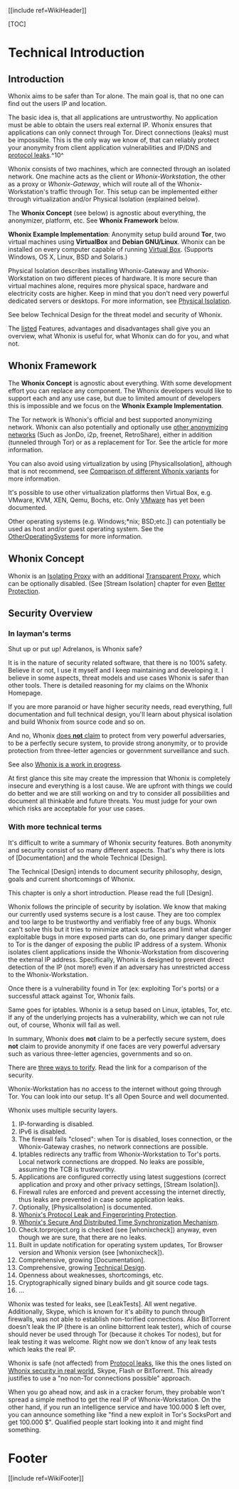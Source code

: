 [[include ref=WikiHeader]]

[TOC]

# Technical Introduction #
## Introduction ##

Whonix aims to be safer than Tor alone. The main goal is, that no one can find out the users IP and location.

The basic idea is, that all applications are untrustworthy. No application must be able to obtain the users real external IP. Whonix ensures that applications can only connect through Tor. Direct connections (leaks) must be impossible. This is the only way we know of, that can reliably protect your anonymity from client application vulnerabilities and IP/DNS and [protocol leaks](https://trac.torproject.org/projects/tor/wiki/doc/TorifyHOWTO#Protocolleaks).^10^

Whonix consists of two machines, which are connected through an isolated network. One machine acts as the client or *Whonix-Workstation*, the other as a proxy or *Whonix-Gateway*, which will route all of the Whonix-Workstation's traffic through Tor. This setup can be implemented either through virtualization and/or Physical Isolation (explained below).

The **Whonix Concept** (see below) is agnostic about everything, the anonymizer, platform, etc. See **Whonix Framework** below.

**Whonix Example Implementation**: Anonymity setup build around **Tor**, two virtual machines using **VirtualBox** and **Debian GNU/Linux**. Whonix can be installed on every computer capable of running [Virtual Box](https://www.virtualbox.org/wiki/Downloads). (Supports Windows, OS X, Linux, BSD and Solaris.)

Physical Isolation describes installing Whonix-Gateway and Whonix-Workstation on two different pieces of hardware. It is more secure than virtual machines alone, requires more physical space, hardware and electricity costs are higher. Keep in mind that you don't need very powerful dedicated servers or desktops. For more information, see [Physical Isolation](https://sourceforge.net/p/whonix/wiki/PhysicalIsolation/).

See below Technical Design for the threat model and security of Whonix.

The [listed](https://sourceforge.net/p/whonix/wiki/Features/) Features, advantages and disadvantages shall give you an overview, what Whonix is useful for, what Whonix can do for you, and what not.

## Whonix Framework ##
The **Whonix Concept** is agnostic about everything. With some development effort you can replace any component. The Whonix developers would like to support each and any use case, but due to limited amount of developers this is impossible and we focus on the **Whonix Example Implementation**.

The Tor network is Whonix's official and best supported anonymizing network. Whonix can also potentially and optionally use [other anonymizing networks](https://sourceforge.net/p/whonix/wiki/OtherAnonymizingNetworks/) (Such as JonDo, i2p, freenet, RetroShare), either in addition (tunneled through Tor) or as a replacement for Tor. See the article for more information.

You can also avoid using virtualization by using [PhysicalIsolation], although that is not recommend, see [Comparison of different Whonix variants](https://sourceforge.net/p/whonix/wiki/Security/#comparison-of-different-whonix-variants) for more information.

It's possible to use other virtualization platforms then Virtual Box, e.g. VMware, KVM, XEN, Qemu, Bochs, etc. Only [VMware](https://sourceforge.net/p/whonix/wiki/VMware/) has yet been documented.

Other operating systems (e.g. Windows;*nix; BSD;etc.]) can potentially be used as host and/or guest operating system. See the [OtherOperatingSystems](https://sourceforge.net/p/whonix/wiki/OtherOperatingSystems) for more information.

## Whonix Concept ##
Whonix is an [Isolating Proxy](https://trac.torproject.org/projects/tor/wiki/doc/TorifyHOWTO/IsolatingProxy) with an additional [Transparent Proxy](https://trac.torproject.org/projects/tor/wiki/doc/TransparentProxy), which can be optionally disabled. (See [Stream Isolation] chapter for even [Better Protection](https://sourceforge.net/p/whonix/wiki/Stream%20Isolation/#better-protection).

## Security Overview ##
### In layman's terms ###
Shut up or put up! Adrelanos, is Whonix safe?

It is in the nature of security related software, that there is no 100% safety. 
Believe it or not, I use it myself and I keep maintaining and developing it. I believe in some aspects, threat models and use cases Whonix is safer than other tools. There is detailed reasoning for my claims on the Whonix Homepage.

If you are more paranoid or have higher security needs, read everything, full documentation and full technical design, you'll learn about physical isolation and build Whonix from source code and so on.

And no, Whonix [does **not** claim](https://sourceforge.net/p/whonix/featureblog/2013/01/another-statement-on-wakingtimescom-news-article-how-to-evade-government-surveillance-and-stay-anonymous-online---mailed-wakingtimescom/) to protect from very powerful adversaries, to be a perfectly secure system, to provide strong anonymity, or to provide protection from three-letter agencies or government surveillance and such.

See also [Whonix is a work in progress](https://sourceforge.net/p/whonix/wiki/Warning/#whonix-is-a-work-in-progress).

At first glance this site may create the impression that Whonix is completely insecure and everything is a lost cause. We are upfront with things we could do better and we are still working on and try to consider all possibilities and document all thinkable and future threats. You must judge for your own which risks are acceptable for your use cases.

### With more technical terms ###
It's difficult to write a summary of Whonix security features. Both anonymity and security consist of so many different aspects. That's why there is lots of [Documentation] and the whole Technical [Design].

The Technical [Design] intends to document security philosophy, design, goals and current shortcomings of Whonix.

This chapter is only a short introduction. Please read the full [Design].

Whonix follows the principle of security by isolation. We know that making our currently used systems secure is a lost cause. They are too complex and too large to be trustworthy and verifiably free of any bugs. Whonix can't solve this but it tries to minimize attack surfaces and limit what danger exploitable bugs in more exposed parts can do, one primary danger specific to Tor is the danger of exposing the public IP address of a system. Whonix isolates client applications inside the Whonix-Workstation from discovering the external IP address. Specifically, Whonix is designed to prevent direct detection of the IP (not more!) even if an adversary has unrestricted access to the Whonix-Workstation.

Once there is a vulnerability found in Tor (ex: exploiting Tor's ports) or a successful attack against Tor, Whonix fails.

Same goes for iptables. Whonix is a setup based on Linux, iptables, Tor, etc. If any of the underlying projects has a vulnerability, which we can not rule out, of course, Whonix will fail as well.

In summary, Whonix does **not** claim to be a perfectly secure system, does **not** claim to provide anonymity if one faces are very powerful adversary such as various three-letter agencies, governments and so on.

There are [three ways to torify](https://trac.torproject.org/projects/tor/wiki/doc/TorifyHOWTO#OverviewaboutdifferentmethodsforTorification). Read the link for a comparison of the security.

Whonix-Workstation has no access to the internet without going through Tor. You can look into our setup. It's all Open Source and well documented.

Whonix uses multiple security layers.

1. IP-forwarding is disabled.
2. IPv6 is disabled.
3. The firewall fails "closed": when Tor is disabled, loses connection, or the Whonix-Gateway crashes, no network connections are possible.
4. Iptables redirects any traffic from Whonix-Workstation to Tor's ports. Local network connections are dropped. No leaks are possible, assuming the TCB is trustworthy.
5. Applications are configured correctly using latest suggestions (correct application and proxy and other privacy settings, [Stream Isolation]). 
6. Firewall rules are enforced and prevent accessing the internet directly, thus leaks are prevented in case some application leaks. 
7. Optionally, [PhysicalIsolation] is documented. 
8. [Whonix's Protocol Leak and Fingerprinting Protection](https://sourceforge.net/p/whonix/wiki/Whonix%27s%20Protocol-Leak-Protection%20and%20Fingerprinting-Protection/).
9. [Whonix's Secure And Distributed Time Synchronization Mechanism](https://sourceforge.net/p/whonix/wiki/TimeSync/).
10. Check.torproject.org is checked (see [whonixcheck]) anyway, even though we are sure, that there are no leaks.
11. Built in update notification for operating system updates, Tor Browser version and Whonix version (see [whonixcheck]).
12. Comprehensive, growing [Documentation].
13. Comprehensive, growing [Technical Design](https://sourceforge.net/p/whonix/wiki/Design/).
14. Openness about weaknesses, shortcomings, etc.
15. Cryptographically signed binary builds and git source code tags.
16. ...

Whonix was tested for leaks, see [LeakTests]. All went negative. Additionally, Skype, which is known for it's ability to punch through firewalls, was not able to establish non-torified connections. Also BitTorrent doesn't leak the IP (there is an online bittorrent leak tester), which of course should never be used through Tor (because it chokes Tor nodes), but for leak testing it was welcome. Right now we don't know of any leak tests which leaks the real IP.

Whonix is safe (not affected) from [Protocol leaks](https://trac.torproject.org/projects/tor/wiki/doc/TorifyHOWTO#Protocolleaks), like this the ones listed on [Whonix security in real world](https://sourceforge.net/p/whonix/wiki/Security%20in%20Real%20World/), Skype, Flash or BitTorrent. This already justifies to use a "no non-Tor connections possible" approach.

When you go ahead now, and ask in a cracker forum, they probable won't spread a simple method to get the real IP of Whonix-Workstation. On the other hand, if you run an intelligence service and have 100.000 $ left over, you can announce something like "find a new exploit in Tor's SocksPort and get 100.000 $". Qualified people start looking into it and might find something.

# Footer #
[[include ref=WikiFooter]]